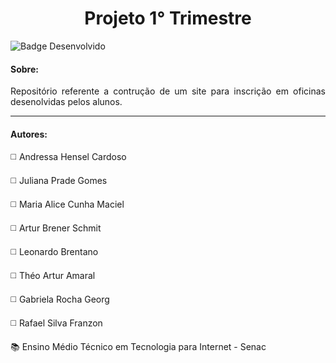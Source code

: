 <h1 align="center"> Projeto 1° Trimestre </h1>

![Badge Desenvolvido](https://img.shields.io/badge/STATUS-ATIVO-green?style=for-the-badge)

<h4> Sobre: </h4>

<p align="justify" > Repositório referente a contrução de um site para inscrição em oficinas desenolvidas pelos alunos. </p>

<hr>

<h4> Autores: </h4>

<p> ◻️	Andressa Hensel Cardoso </p>
<p> ◻️	Juliana Prade Gomes </p>
<p> ◻️	Maria Alice Cunha Maciel </p>
<p> ◻️	Artur Brener Schmit </p>
<p> ◻️	Leonardo Brentano </p>
<p> ◻️	Théo Artur Amaral </p>
<p> ◻️	Gabriela Rocha Georg </p>
<p> ◻️	Rafael Silva Franzon </p>

<p> 📚 Ensino Médio Técnico em Tecnologia para Internet - Senac </p>
